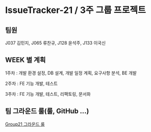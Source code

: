 # IssueTracker-21 / 3주 그룹 프로젝트


## 팀원

J037 김민지, J065 류찬규, J128 윤석주, J133 이국신

## WEEK 별 계획

1주차 : 개발 환경 설정, DB 설계, 개발 일정 계획, 요구사항 분석, BE 개발

2주차 : FE 기능 개발, 테스트

3주차 : FE 기능 개발, 테스트, 리팩토링, 문서화

## 팀 그라운드 룰(룰, GitHub ...)

[Group21 그라운드 룰](https://github.com/boostcamp-2020/IssueTracker-21/wiki/%EA%B7%B8%EB%9D%BC%EC%9A%B4%EB%93%9C-%EB%A3%B0)